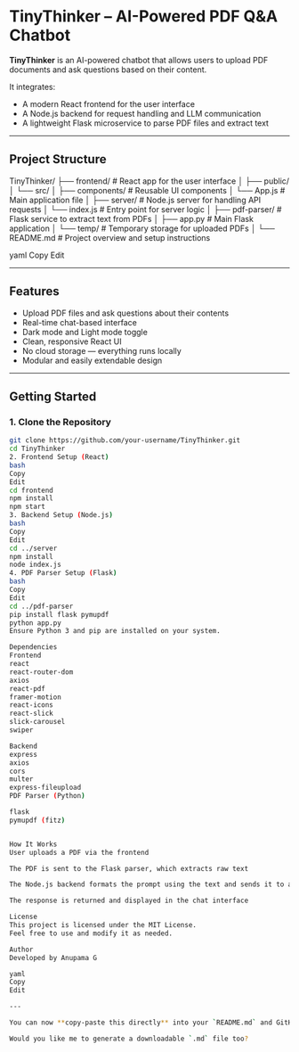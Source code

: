 # TinyThinker – AI-Powered PDF Q&A Chatbot

**TinyThinker** is an AI-powered chatbot that allows users to upload PDF documents and ask questions based on their content.

It integrates:
- A modern React frontend for the user interface  
- A Node.js backend for request handling and LLM communication  
- A lightweight Flask microservice to parse PDF files and extract text

---

## Project Structure

TinyThinker/
├── frontend/ # React app for the user interface
│ ├── public/
│ └── src/
│ ├── components/ # Reusable UI components
│ └── App.js # Main application file
│
├── server/ # Node.js server for handling API requests
│ └── index.js # Entry point for server logic
│
├── pdf-parser/ # Flask service to extract text from PDFs
│ ├── app.py # Main Flask application
│ └── temp/ # Temporary storage for uploaded PDFs
│
└── README.md # Project overview and setup instructions

yaml
Copy
Edit

---

## Features

- Upload PDF files and ask questions about their contents  
- Real-time chat-based interface  
- Dark mode and Light mode toggle  
- Clean, responsive React UI  
- No cloud storage — everything runs locally  
- Modular and easily extendable design

---

## Getting Started

### 1. Clone the Repository

```bash
git clone https://github.com/your-username/TinyThinker.git
cd TinyThinker
2. Frontend Setup (React)
bash
Copy
Edit
cd frontend
npm install
npm start
3. Backend Setup (Node.js)
bash
Copy
Edit
cd ../server
npm install
node index.js
4. PDF Parser Setup (Flask)
bash
Copy
Edit
cd ../pdf-parser
pip install flask pymupdf
python app.py
Ensure Python 3 and pip are installed on your system.

Dependencies
Frontend
react
react-router-dom
axios
react-pdf
framer-motion
react-icons
react-slick
slick-carousel
swiper

Backend
express
axios
cors
multer
express-fileupload
PDF Parser (Python)

flask
pymupdf (fitz)


How It Works
User uploads a PDF via the frontend

The PDF is sent to the Flask parser, which extracts raw text

The Node.js backend formats the prompt using the text and sends it to an LLM (e.g., TinyLlama)

The response is returned and displayed in the chat interface

License
This project is licensed under the MIT License.
Feel free to use and modify it as needed.

Author
Developed by Anupama G

yaml
Copy
Edit

---

You can now **copy-paste this directly** into your `README.md` and GitHub will render it perfectly — no unwanted code blocks around text.

Would you like me to generate a downloadable `.md` file too?

